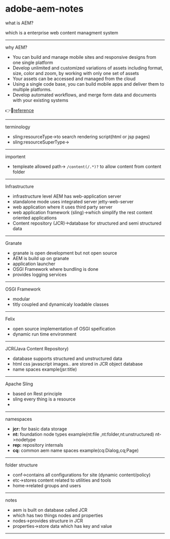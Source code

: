 # adobe-aem-notes

what is AEM?

which is a enterprise web content managment system

---

why AEM?

 - You can build and manage mobile sites and responsive designs from one single platform
 - Develop unlimited and customized variations of assets including format, size, color and zoom, by working with only one set of assets
 - Your assets can be accessed and managed from the cloud
 - Using a single code base, you can build mobile apps and deliver them to multiple platforms.
 - Develop automated workflows, and merge form data and documents with your existing systems

:point_right::mag_right:[reference](https://blog.3sharecorp.com/why-adobe-experience-manager-aem-for-your-web-content-management-system)

---

terminology
- sling:resourceType->to search rendering script(html or jsp pages)
- sling:resourceSuperType->

---
importent
- templeate allowed path-> ```/content(/.*)?``` to allow content from content folder
---
Infrastructure
- infrastructure level AEM has web-application server
- standalone mode uses integrated server jetty-web-server
- web application where it uses third party server
- web application framework (sling)->which simplify the rest content oriented applications
- Content repository (JCR)->database for structured and semi structured data

---

Granate
- granate is open development but not open source
- AEM is build up on granate
- application launcher
- OSGI Framework where bundling is done
- provides logging services 

---

OSGI Framework
- modular 
- titly coupled and dynamicaly loadable classes 

---

Felix
- open source implementation of OSGI speification
- dynamic run time environment

---

JCR(Java Content Repository)
- database supports structured and unstructured data 
- html css javascript images.. are stored in JCR object database
- name spaces example(jsr:title)

---

Apache Sling
- based on Rest principle
- sling every thing is a resource
- 

---

namespaces

- **jcr:** for basic data storage
- **nt:** foundation node types  example(nt:file ,nt:folder,nt:unstructured) nt->nodetype
- **rep:** repository internals
- **cq:** common aem name spaces example(cq:Dialog,cq;Page)

---



folder structure
- conf->contains all configurations for site (dynamic content/policy)
- etc->stores content related to utilities and tools
- home->related groups and users

---
notes
- aem is built on database called JCR 
- which has two things nodes and properties 
- nodes->provides structure in JCR
- properties->store data which has key and value

---



